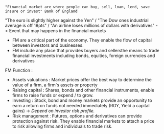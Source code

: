 	"Financial market are where people can buy, sell, loan, lend, save insure or invest" Bank of England

"The euro is slightly higher against the Yen" / "The Dow ones industrial average is off 18pts" / "An airline loses millions of dollars with derivatives" -> Event that may happens in the financial markets
- FM are a critical part of the economy. They enable the flow of capital between investors and businesses.
- FM include any place that provides buyers and sellersthe means to trade financial investments including bonds, equities, foreign currencies and derivatives

FM Function : 
- Assets valuations : Market prices offer the best way to determine the value of a firm, a firm's assets or property
- Raising capital : Shares, bonds and other financial instruments, enable firms to raise funds or expend / to grow.
- Investing : Stock, bond and money markets provide an opportunity to earn a return on funds not needed immediately (ROY, Yield a capital gains) -> *Depend on investor risk profile.* 
- Risk management : Futures, options and derivatives can provide protection against risk. They enable financial markets to attach a price to risk allowing firms and individuals to trade risk. 

